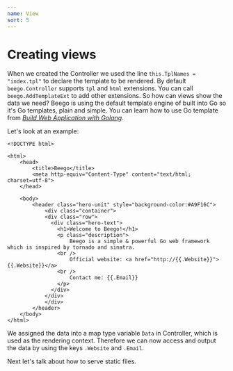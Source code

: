 ```yaml
---
name: View
sort: 5
---
```


# Creating views

When we created the Controller we used the line `this.TplNames = "index.tpl"` to declare the template to be rendered. By default `beego.Controller` supports `tpl` and `html` extensions. You can call `beego.AddTemplateExt` to add other extensions. So how can views show the data we need? Beego is using the default template engine of built into Go so it's Go templates, plain and simple. You can learn how to use Go template from [*Build Web Application with Golang*](https://github.com/Unknwon/build-web-application-with-golang_EN/blob/master/eBook/07.4.md).

Let's look at an example:

```
<!DOCTYPE html>

<html>
  	<head>
    	<title>Beego</title>
    	<meta http-equiv="Content-Type" content="text/html; charset=utf-8">
	</head>
  	
  	<body>
  		<header class="hero-unit" style="background-color:#A9F16C">
			<div class="container">
			<div class="row">
			  <div class="hero-text">
			    <h1>Welcome to Beego!</h1>
			    <p class="description">
			    	Beego is a simple & powerful Go web framework which is inspired by tornado and sinatra.
			    <br />
			    	Official website: <a href="http://{{.Website}}">{{.Website}}</a>
			    <br />
			    	Contact me: {{.Email}}
			    </p>
			  </div>
			</div>
			</div>
		</header>
	</body>
</html>
```

We assigned the data into a map type variable `Data` in Controller, which is used as the rendering context. Therefore we can now access and output the data by using the keys `.Website` and `.Email`. 

Next let's talk about how to serve static files.
